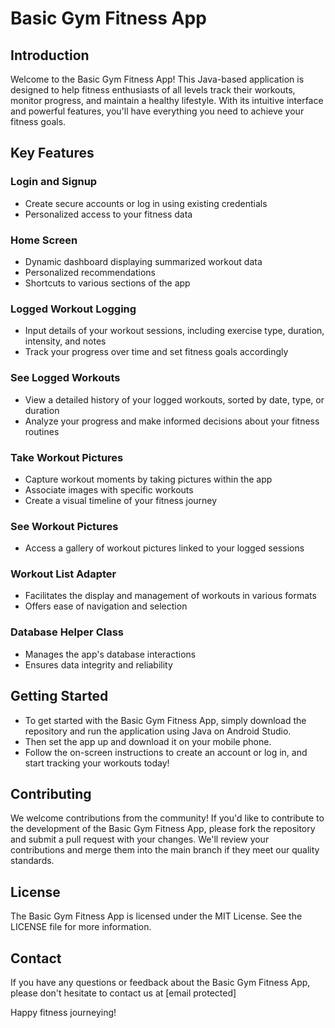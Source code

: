 # Basic Gym Fitness App

## Introduction
Welcome to the Basic Gym Fitness App! This Java-based application is designed to help fitness enthusiasts of all levels track their workouts, monitor progress, and maintain a healthy lifestyle. With its intuitive interface and powerful features, you'll have everything you need to achieve your fitness goals.

## Key Features

### Login and Signup
- Create secure accounts or log in using existing credentials
- Personalized access to your fitness data

### Home Screen
- Dynamic dashboard displaying summarized workout data
- Personalized recommendations
- Shortcuts to various sections of the app

### Logged Workout Logging
- Input details of your workout sessions, including exercise type, duration, intensity, and notes
- Track your progress over time and set fitness goals accordingly

### See Logged Workouts
- View a detailed history of your logged workouts, sorted by date, type, or duration
- Analyze your progress and make informed decisions about your fitness routines

### Take Workout Pictures
- Capture workout moments by taking pictures within the app
- Associate images with specific workouts
- Create a visual timeline of your fitness journey

### See Workout Pictures
- Access a gallery of workout pictures linked to your logged sessions

### Workout List Adapter
- Facilitates the display and management of workouts in various formats
- Offers ease of navigation and selection

### Database Helper Class
- Manages the app's database interactions
- Ensures data integrity and reliability

## Getting Started
- To get started with the Basic Gym Fitness App, simply download the repository and run the application using Java on 
  Android Studio. 
- Then set the app up and download it on your mobile phone.
- Follow the on-screen instructions to create an account or log in, and start tracking your workouts today!

## Contributing
We welcome contributions from the community! If you'd like to contribute to the development of the Basic Gym Fitness App, please fork the repository and submit a pull request with your changes. We'll review your contributions and merge them into the main branch if they meet our quality standards.

## License
The Basic Gym Fitness App is licensed under the MIT License. See the LICENSE file for more information.

## Contact
If you have any questions or feedback about the Basic Gym Fitness App, please don't hesitate to contact us at [email protected]

Happy fitness journeying!
